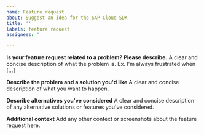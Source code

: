 ```yaml
---
name: Feature request
about: Suggest an idea for the SAP Cloud SDK
title: ''
labels: feature request
assignees: ''

---
```


**Is your feature request related to a problem? Please describe.**
A clear and concise description of what the problem is.
Ex.
I'm always frustrated when [...]

**Describe the problem and a solution you'd like**
A clear and concise description of what you want to happen.

**Describe alternatives you've considered**
A clear and concise description of any alternative solutions or features you've considered.

**Additional context**
Add any other context or screenshots about the feature request here.
